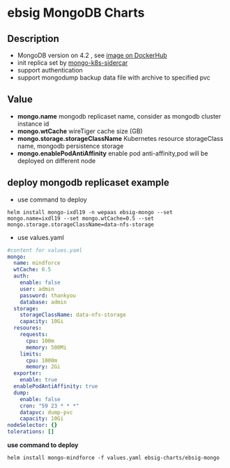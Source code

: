 # ebsig MongoDB Charts
## Description
- MongoDB version on 4.2 , see [image on DockerHub](https://hub.docker.com/layers/library/mongo/4.2/images/sha256-8e4934b7587cada40588d16f6628cb2bf51d3fc1e2f5f9cfda3c223dc32917b4?context=explore)
- init replica set by [mongo-k8s-sidercar](https://github.com/cvallance/mongo-k8s-sidecar) 
- support authentication
- support mongodump backup data file with archive to specified pvc



## Value 
- **mongo.name**  mongodb replicaset name, consider as mongodb cluster instance id
- **mongo.wtCache**  wireTiger cache size (GB)
- **mongo.storage.storageClassName**  Kubernetes resource storageClass name, mongodb persistence storage
- **mongo.enablePodAntiAffinity** enable pod anti-affinity,pod will be deployed on different node

## deploy mongodb replicaset example
- use command to deploy
```shell
helm install mongo-ixdl19 -n wepaas ebsig-mongo --set mongo.name=ixdl19 --set mongo.wtCache=0.5 --set mongo.storage.storageClassName=data-nfs-storage
```
- use values.yaml
```yaml
#content for values.yaml
mongo:
  name: mindforce
  wtCache: 0.5
  auth:
    enable: false
    user: admin
    password: thankyou
    database: admin
  storage:
    storageClassName: data-nfs-storage
    capacity: 10Gi
  resoures:
    requests:
      cpu: 100m
      memory: 500Mi
    limits:
      cpu: 1000m
      memory: 2Gi
  exporter:
    enable: true
  enablePodAntiAffinity: true
  dump:
    enable: false
    cron: "59 23 * * *"
    datapvc: dump-pvc
    capacity: 10Gi
nodeSelector: {}
tolerations: []
```
**use command to deploy**
```shell
helm install mongo-mindforce -f values.yaml ebsig-charts/ebsig-mongo
```


